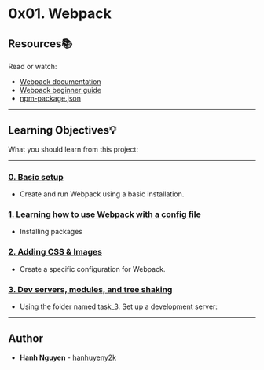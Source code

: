 # 0x01. Webpack

## Resources:books:
Read or watch:
* [Webpack documentation](https://intranet.hbtn.io/rltoken/TcImwGvLM_DqmNKM3t6Y8Q)
* [Webpack beginner guide](https://intranet.hbtn.io/rltoken/VYuJwdBTTT9-siIvHiI6oQ)
* [npm-package.json](https://intranet.hbtn.io/rltoken/S3Ty_wr6sOHF5x0-IB611g)

---
## Learning Objectives:bulb:
What you should learn from this project:

---

### [0. Basic setup](./task_0/package.json)
* Create and run Webpack using a basic installation.


### [1. Learning how to use Webpack with a config file](./task_1/js/dashboard_main.js)
* Installing packages


### [2. Adding CSS & Images](./task_2/package.json)
* Create a specific configuration for Webpack.


### [3. Dev servers, modules, and tree shaking](./task_3/modules/body/body.css)
* Using the folder named task_3. Set up a development server:

---

## Author
* **Hanh Nguyen** - [hanhuyeny2k](github.com/hanhuyeny2k)